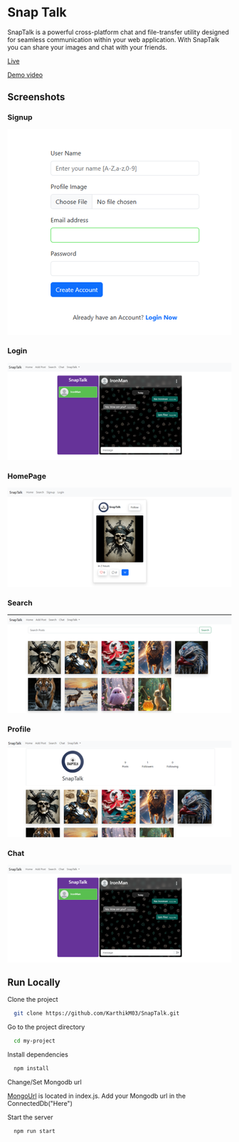 
# Snap Talk

SnapTalk is a powerful cross-platform chat and file-transfer utility designed for seamless communication within your web application. With SnapTalk you can share your images and chat with your friends. 

[Live](https://snaptalk-18bc.onrender.com)

[Demo video](https://github.com/KarthikM03/SnapTalk/blob/main/Images/SnapTalk.gif?raw=true)

## Screenshots
<div  >
    <div>
        <h3>Signup</h3>
        <img  src="https://github.com/KarthikM03/SnapTalk/blob/main/Images/signup%20page.png?raw=true" />
    </div>
    <div>
        <h3>Login</h3>
        <img src="https://github.com/KarthikM03/SnapTalk/blob/main/Images/chat%20page.png?raw=true" />
    </div>
    <div>
        <h3>HomePage</h3>
        <img  src="https://github.com/KarthikM03/SnapTalk/blob/main/Images/HomePage%20without%20user.png?raw=true" />
    </div>
    <div>
        <h3>Search</h3>
        <img  src="https://github.com/KarthikM03/SnapTalk/blob/main/Images/search%20page.png?raw=true" />
    </div>
    <div>
        <h3>Profile</h3>
        <img  src="https://github.com/KarthikM03/SnapTalk/blob/main/Images/profile%20page.png?raw=true" />
    </div>
    <div>
        <h3>Chat</h3>
        <img src="https://github.com/KarthikM03/SnapTalk/blob/main/Images/chat%20page.png?raw=true" />
    </div>
    
</div>

## Run Locally

Clone the project

```bash
  git clone https://github.com/KarthikM03/SnapTalk.git
```

Go to the project directory

```bash
  cd my-project
```

Install dependencies

```bash
  npm install
```
Change/Set Mongodb url

[MongoUrl](./index.js) is located in index.js. Add your Mongodb url in the ConnectedDb("Here")

Start the server

```bash
  npm run start
```

